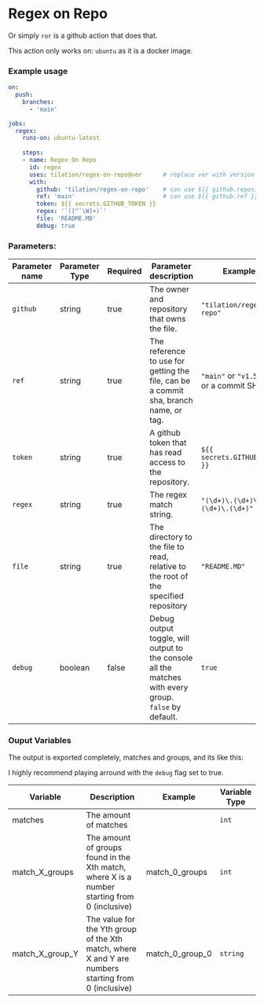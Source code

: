 # Regex on Repo
Or simply `ror` is a github action that does that.

This action only works on: `ubuntu` as it is a docker image.

### Example usage

```yaml
on:
  push:
    branches:
      - 'main'

jobs:
  regex:
    runs-on: ubuntu-latest
   
    steps:
    - name: Regex On Repo
      id: regex
      uses: tilation/regex-on-repo@ver      # replace ver with version number
      with:
        github: 'tilation/regex-on-repo'    # can use ${{ github.repository }}
        ref: 'main'                         # can use ${{ github.ref }}
        token: ${{ secrets.GITHUB_TOKEN }}
        regex: '`([^`\W]+)`'
        file: 'README.MD'
        debug: true
```


### Parameters:

| Parameter name | Parameter Type |Required | Parameter description | Examples |
|---            |---        |---    |---                                      |---|
| `github`      | string    | true  | The owner and repository that owns the file. | `"tilation/regex-on-repo"` |
| `ref`         | string    | true  | The reference to use for getting the file, can be a commit sha, branch name, or tag.| `"main"` or `"v1.5.3.2"` or a commit SHA |
| `token`       | string    | true  | A github token that has read access to the repository.| `${{ secrets.GITHUB_TOKEN }}` |
| `regex`       | string    | true  | The regex match string. | `"(\d+)\.(\d+)\.(\d+)\.(\d+)"` |
| `file`        | string    | true  | The directory to the file to read, relative to the root of the specified repository | `"README.MD"` |
| `debug`       | boolean   | false | Debug output toggle, will output to the console all the matches with every group. `false` by default. | `true` |


### Ouput Variables

The output is exported completely, matches and groups, and its like this:

I highly recommend playing arround with the `debug` flag set to true.

| Variable | Description | Example | Variable Type|
|---|---|---|---|
| matches | The amount of matches | | `int`
| match_X_groups | The amount of groups found in the Xth match, where X is a number starting from 0 (inclusive) | match_0_groups | `int`
| match_X_group_Y | The value for the Yth group of the Xth match, where X and Y are numbers starting from 0 (inclusive) | match_0_group_0 | `string`

